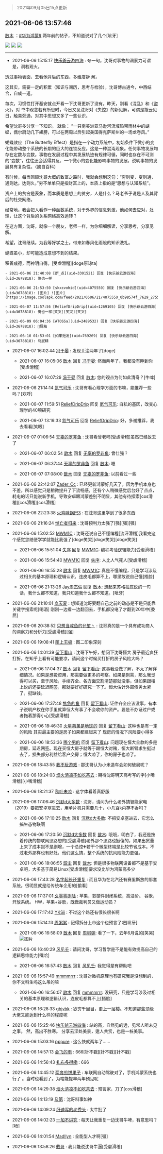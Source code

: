 > 2021年09月05日15点更新
<link rel="stylesheet" href="https://cdn.jsdelivr.net/gh/taotie6/sampleJSON@main/css/photo_show.css">


 ## 2021-06-06 13:57:46 

 [㪚木](https://www.coolapk.com/feed/27521734?shareKey=MDUzNzQ4NDYzMWRmNjEzMTc4MTM~) ：<a class="feed-link-tag" href="/t/华为鸿蒙?type=0">#华为鸿蒙#</a> 两年前的帖子，不知道说对了几个[呲牙] 

<div class="album">
<img class="img-item" src="https://image.coolapk.com/feed/2021/0606/13/1081091_605ecf2f_9063_7867@1080x6394.png" />
<img class="img-item" src="https://image.coolapk.com/feed/2021/0606/13/1081091_feb2af1b_9063_7869@1080x2740.png" />
<img class="img-item" src="https://image.coolapk.com/feed/2021/0606/13/1081091_ff7fb909_9063_7871@1080x7490.png" />
</div>

 ------- 

- 2021-06-06 15:15:17 [快乐爺云游四海](uid=3678818) : 夸一句，沈哥对事物的洞察力可谓是，洞若观火，

透过事物表面，去看他背后的东西，多维度拆
解。

这其实，需要一定的积累（知识与阅历，思考与检验），沈哥博古通今，中西结合，自成一道。

每次，习惯性打开基安就点开看一下沈哥更新了没有，昨天，刚看《混乱》和《盗火》，对<!--break-->
书中观念若有所思时，今日又见沈哥对《失控》的新见解，可谓是拨云见日，触类旁通，对其中思想又多了一些认识。

希望沈哥多分享一下知识。
就像：
“一只南美洲亚马逊河流域热带雨林中的蝴蝶，偶尔扇动几下翅膀，可以在两周以后引起美国得克萨斯州的一场龙卷风。”

蝴蝶效应（The Butterfly Effect）是指在一个动力系统中，初始条件下微小的变化能带动整个系统的长期的巨大的连锁反应。这是一种混沌现象。任何事物发展均存在定数与变数，事物在发展过程中其发展轨迹有规律可循，同时也存在不可测的“变数”，往往还会适得其反，一个微小的变化能影响事物的发展，说明事物的发展具有复杂性。（摘自百科）

有时候，每当回顾沈哥大概的致富之路时，我就会想到这句：“穷则变，变则通，通则达，达则久。”穷不单单只是指财富上的，本质上指的是“思想与认知系统”。

资产上的贫穷是表象，而本质是思想上的贫穷，人是什么？马老爷子说是人及其背后的社交网络。

经常地，我会把人看作一种函数系统，对于外界的信息刺激，他如何去应对，处理，让这个背后的关系网络高效运转？

在这方面，沈哥，就像一个朋友，老师一样，为你细细解读，分享思考，分享见解。

希望，沈哥继续，为我等好学之士，带来如春风化雨般的知识洗礼。

蝴蝶虽小，却可能造成意想不到的结果。

积善成德，而神明自得。[受虐滑稽][doge原谅ta] 

    - 2021-06-06 21:40:08 [断_点](uid=3301521) 回复 [快乐爺云游四海](uid=3678818): 俺也一样 

    - 2021-06-06 21:53:50 [skxcvohid](uid=4075550) 回复 [快乐爺云游四海](uid=3678818): [图片] ![图片](https://image.coolapk.com/feed/2021/0606/21/4075550_0b98574f_7629_2755@323x277.jpeg)

    - 2021-06-07 11:57:56 [ReliefDripDrip](uid=1269105) 回复 [快乐爺云游四海](uid=3678818): 俺也一样[笑哭][笑哭][笑哭] 

    - 2021-06-09 06:04:36 [ATOSSa](uid=2489532) 回复 [快乐爺云游四海](uid=3678818): 🐴屁精 

    - 2021-06-10 01:53:01 [如果短发](uid=769269) 回复 [快乐爺云游四海](uid=3678818): 马屁精 

- 2021-06-07 16:02:44 [冯于晏](uid=2980763) : 发现关注两年了[doge] 

    - 2021-06-07 16:05:06 [㪚木](uid=1081091) 回复 [冯于晏](uid=2980763): 然而两年了，我都没有睡到你[受虐滑稽] 

    - 2021-06-07 16:07:29 [冯于晏](uid=2980763) 回复 [㪚木](uid=1081091): 您的观点为何如此清奇？[牛啤] 

- 2021-06-06 21:14:14 [氮气可乐](uid=888237) : 沈哥有看心理学方面的书嘛，能推荐一些吗？[欢呼] 

    - 2021-06-07 11:59:51 [ReliefDripDrip](uid=1269105) 回复 [氮气可乐](uid=888237): 自私的基因，改变心理学的40项研究 

    - 2021-06-07 13:16:33 [氮气可乐](uid=888237) 回复 [ReliefDripDrip](uid=1269105): 好，多谢推荐，我去看看[笑眼] 

- 2021-06-07 01:06:54 [无辜的罗非鱼](uid=3087668) : 沈哥看曾老吗[受虐滑稽]虽然已经故去了 

    - 2021-06-07 06:02:54 [㪚木](uid=1081091) 回复 [无辜的罗非鱼](uid=3087668): 曾仕强？ 

    - 2021-06-07 06:37:44 [无辜的罗非鱼](uid=3087668) 回复 [㪚木](uid=1081091): 嗯 

    - 2021-06-07 07:08:00 [㪚木](uid=1081091) 回复 [无辜的罗非鱼](uid=3087668): 以前看过一些 

- 2021-06-06 22:42:07 [Zader_Cc](uid=1453125) : 已经更新鸿蒙好几天了，因为手机本身也不差，所以感觉只是稍微提升了下流畅感，还有个人稍微感觉后台好了点点，耗电的话只能说新手机，导致安卓跟鸿蒙差别不明显，其他有待探索[cos滑稽][cos滑稽][cos滑稽] 

- 2021-06-06 22:23:38 [火鸡味锅巴3](uid=1060439) : 在沈哥这里学到了很多东西 

- 2021-06-06 21:16:24 [悼亡者归来](uid=2627573) : 沈哥预判力太强了[强][强][强] 

- 2021-06-06 15:02:52 [MWM1C](uid=3295376) : 沈哥还说自己不懂编程[流汗滑稽]我看完这个感觉您随便学学就能比我强了[doge笑哭][doge笑哭][doge笑哭] 

    - 2021-06-06 15:51:04 [失序](uid=1009107) 回复 [MWM1C](uid=3295376): 编程考验逻辑能力[受虐滑稽] 

    - 2021-06-06 15:54:40 [MWM1C](uid=3295376) 回复 [失序](uid=1009107): 人比人气死人[受虐滑稽] 

    - 2021-06-06 16:55:28 [㪚木](uid=1081091) 回复 [MWM1C](uid=3295376): 真是不懂编程，只是学习涉及过相关的基本原理和逻辑认识，连皮毛都算不上，哪里敢说自己懂[捂脸] 

    - 2021-06-06 21:13:26 [Jay周杰倫](uid=1010273) 回复 [㪚木](uid=1081091): 想起来苏格拉底说的一句话，我什么都不知道，我只知道我什么都不知道。[呲牙] 

- 2021-06-06 21:10:01 [岚天夏](uid=1974131) : 想知道沈哥要翻自己之前的动态是不是只能靠关键字搜索呢[喝酒]
刚刚一边看一边翻回去，手机都没电了才翻到20年中[委屈] 

- 2021-06-06 20:38:52 [只想当咸鱼的允笙丶](uid=3043447) : 沈哥真的是一个具有成功商人的洞察力和分析力[受虐滑稽][强] 

- 2021-06-06 19:08:41 [陌上无极](uid=1205770) : 图二印象深刻 

- 2021-06-06 14:01:39 [留下看山](uid=1654131) : 沈哥下午好，想问下沈哥恒大 房子最近疯狂打折，在知乎上看有可能要凉，请问这个时候买打折的房子风险大吗？ 

    - 2021-06-06 17:04:37 [㪚木](uid=1081091) 回复 [留下看山](uid=1654131): 这事我没做了解，不太了解详细情况。如果是想投资用，那需要做更多的考察。如果是刚需，那么我觉得可以买，至于风险，手续齐全、各方面交割清楚那就没事，但如果跟楼上说的还要延迟网签，那就要好好研究一下了。恒大估计外部债务太紧了，挺缺钱。 

    - 2021-06-06 17:37:48 [焦急的鱼](uid=1066955) 回复 [留下看山](uid=1654131): 证件齐全应该没事，有本子说明产权在你手里就算恒大有事了不会收你的资产。要是不办证过户或者拖着那得小心[受虐滑稽] 

    - 2021-06-06 18:46:30 [火星弟弟是地球的](uid=488632) 回复 [留下看山](uid=1654131): 这种也是有一定的风险 其实最主要的是房子如果都建起来了 现房的情况下风险要小得多 

    - 2021-06-06 18:53:36 [哪个男的](uid=1057736) 回复 [留下看山](uid=1654131): 问题现在恒大全款的多是期房，延迟网签。现在买恒大房子就等于跟恒大对赌，恒大断臂求生挺过去了，损失部分利益给客户交房；恒大凉了，你的房子也凉了。 

- 2021-06-06 18:43:55 [我不玩游戏](uid=3058829) : 那沈哥认为小米造车会如何破局呢？ 

- 2021-06-06 18:24:03 [烟火清凉不如吃茶去](uid=4279524) : 期待沈哥明天高考写的字[小嘴滑稽][小嘴滑稽] 

- 2021-06-06 18:21:37 [秋叶未凉](uid=2801425) : 这字体看着真舒服 

- 2021-06-06 17:06:46 [沉默d大多数](uid=3441191) : 沈哥，请问为什么老外搞智能家电（2019）要把安卓塞进去，用单片机只需要几十，小几百k内存不香吗？ 

    - 2021-06-06 17:10:25 [㪚木](uid=1081091) 回复 [沉默d大多数](uid=3441191): 不把安卓塞进去，它怎么搞生态物联啊 

    - 2021-06-06 17:20:50 [沉默d大多数](uid=3441191) 回复 [㪚木](uid=1081091): 哦哦，明白了，我还是按着传统的物联网思路想的[受虐滑稽]老外那个思路也挺傻的，如果出货量上来了成本岂不是剧增，一个总控➕若干个微型终端是比较节省成本。不过老外那样也有好处，他们这么搞，整个系统的抗风险能力更强。 

    - 2021-06-06 18:06:55 [韶尘](uid=1296954) 回复 [㪚木](uid=1081091): 但是很多物联网设备都不是基于安卓吧，大多基于简易Linux[受虐滑稽]要求没比华为鸿蒙高多少 

- 2021-06-06 17:43:28 [名字起长还重复](uid=485854) : 而且华为在北汽还有赛里斯放的那套系统，很明显就是给传统车企用的[偷看] 

- 2021-06-06 17:37:01 [幺零零捌陆](uid=6463257) : 苹果，软硬件封闭系统，高溢价。
谷歌，开放系统。
HW，苹果+谷歌，既做裁判员又做运动员？ 

- 2021-06-06 17:17:42 [YKSii](uid=2291498) : 不过这个路还有很长很长啊 

- 2021-06-06 15:14:13 [周粥粥](uid=1598457) : 记得拆分上市这个也预言了吧[呲牙] 

    - 2021-06-06 16:58:09 [㪚木](uid=1081091) 回复 [周粥粥](uid=1598457): 看了一下，去年6月说的[笑哭] ![图片](https://image.coolapk.com/feed/2021/0606/16/1081091_06c8b825_9888_5391@1080x1239.jpeg)

- 2021-06-06 16:40:29 [风见壬](uid=1512297) : 请问沈哥，学习哲学是不是能有效提高自己的逻辑思维能力[嘿哈] 

    - 2021-06-06 16:57:43 [㪚木](uid=1081091) 回复 [风见壬](uid=1512297): 我觉得是有帮助吧 

- 2021-06-06 15:57:49 [mmmmrrr](uid=3384805) : 沈哥对微机原理也有研究我是没想到的，你不文科生吗这么吊的嘛 

    - 2021-06-06 16:56:07 [㪚木](uid=1081091) 回复 [mmmmrrr](uid=3384805): 没研究，只是学习涉及过相关的基本原理和逻辑认识，连皮毛都算不上[捂脸] 

- 2021-06-06 16:28:33 [ghjvbk](uid=8161059) : 欲穷千里目，更上一层楼。不知道那些顶级大佬又能达到什么样的程度呢 

- 2021-06-06 15:25:46 [快乐爺云游四海](uid=3678818) : 站的高，自然见的远，见常人所未见之事。
然，高出不胜寒。
分享云深处美景，邀人共赏，也是一桩美事。 

- 2021-06-06 15:03:16 [pppure](uid=3029915) : 这么快就两年了...... 

- 2021-06-06 14:57:13 [会飞的雨](uid=506984) : 666[针不戳][针不戳][针不戳] 

- 2021-06-06 14:56:43 [扎布多得嘞](uid=1778156) : 666 

- 2021-06-06 14:45:12 [两套煎饼果子](uid=810336) : 车联网自动驾驶对了，手机鸿蒙系统也行了 。当时也看到了。为啥能提早两年预见呢 

- 2021-06-06 14:29:38 [烟火清凉不如吃茶去](uid=4279524) : 预言家，刀了[cos滑稽] 

- 2021-06-06 14:13:19 [及第](uid=1119990) : 沈哥料事如神 

- 2021-06-06 14:09:24 [肝速写的老秃头](uid=2774431) : 太牛批了 

- 2021-06-06 14:02:23 [一加不讲究](uid=1424563) : 每天让我重复一边沈哥牛啤，有意思吗？[喷] 

- 2021-06-06 14:01:54 [MadIIyn](uid=3846392) : 全能型人才啊[强] 

- 2021-06-06 13:58:26 [戴哥](uid=2483039) : 我只能说沈哥牛逼[受虐滑稽] 


